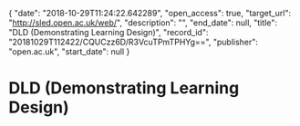 {
  "date": "2018-10-29T11:24:22.642289", 
  "open_access": true, 
  "target_url": "http://sled.open.ac.uk/web/", 
  "description": "", 
  "end_date": null, 
  "title": "DLD (Demonstrating Learning Design)", 
  "record_id": "20181029T112422/CQUCzz6D/R3VcuTPmTPHYg==", 
  "publisher": "open.ac.uk", 
  "start_date": null
}

# DLD (Demonstrating Learning Design)

